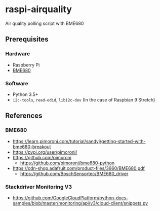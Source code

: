 # raspi-airquality
Air quality polling script with BME680

## Prerequisites
### Hardware
* Raspberry Pi
* [BME680](https://shop.pimoroni.com/products/bme680-breakout)

### Software
* Python 3.5+
* `i2c-tools`, `read-edid`, `libi2c-dev` (In the case of Raspbian 9 Stretch)

## References
### BME680
* https://learn.pimoroni.com/tutorial/sandyj/getting-started-with-bme680-breakout
* https://pypi.org/user/pimoroni/
* https://github.com/pimoroni
  * https://github.com/pimoroni/bme680-python
* https://cdn-shop.adafruit.com/product-files/3660/BME680.pdf
  * https://github.com/BoschSensortec/BME680_driver

### Stackdriver Monitoring V3
* https://github.com/GoogleCloudPlatform/python-docs-samples/blob/master/monitoring/api/v3/cloud-client/snippets.py